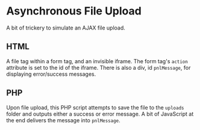 # Asynchronous File Upload
A bit of trickery to simulate an AJAX file upload.

## HTML
A file tag within a form tag, and an invisible iframe. The form tag's `action` attribute is set to the id of the iframe. There is also a div, id `pnlMessage`, for displaying error/success messages.

## PHP
Upon file upload, this PHP script attempts to save the file to the `uploads` folder and outputs either a success or error message. A bit of JavaScript at the end delivers the message into `pnlMessage`.
